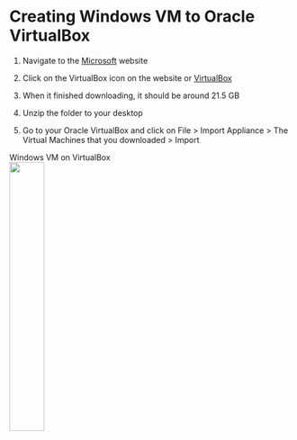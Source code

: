 # Creating Windows VM to Oracle VirtualBox 

1. Navigate to the [Microsoft](https://developer.microsoft.com/en-us/windows/downloads/virtual-machines/) website

2. Click on the VirtualBox icon on the website or [VirtualBox](https://aka.ms/windev_VM_virtualbox)

3. When it finished downloading, it should be around 21.5 GB

4. Unzip the folder to your desktop

5. Go to your Oracle VirtualBox and click on File > Import Appliance > The Virtual Machines that you downloaded > Import 

<p align="left">
Windows VM on VirtualBox <br/>
<img src="https://i.imgur.com/aGkUw8G.png height="35%" width="35%" alt=""/>
<br />
